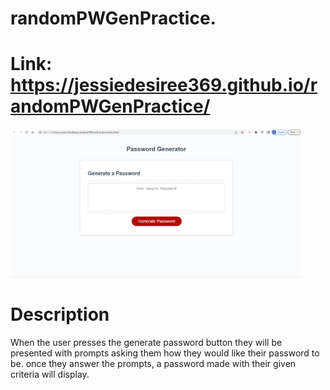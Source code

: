 # randomPWGenPractice.

# Link: https://jessiedesiree369.github.io/randomPWGenPractice/

<img width="465" alt="Screen Shot" src=".\images\screenShotPWGen.png">

# Description
  When the user presses the generate password button they will be presented with prompts asking them how they would like their password to be. once they answer the prompts, a password made with their given criteria will display.


